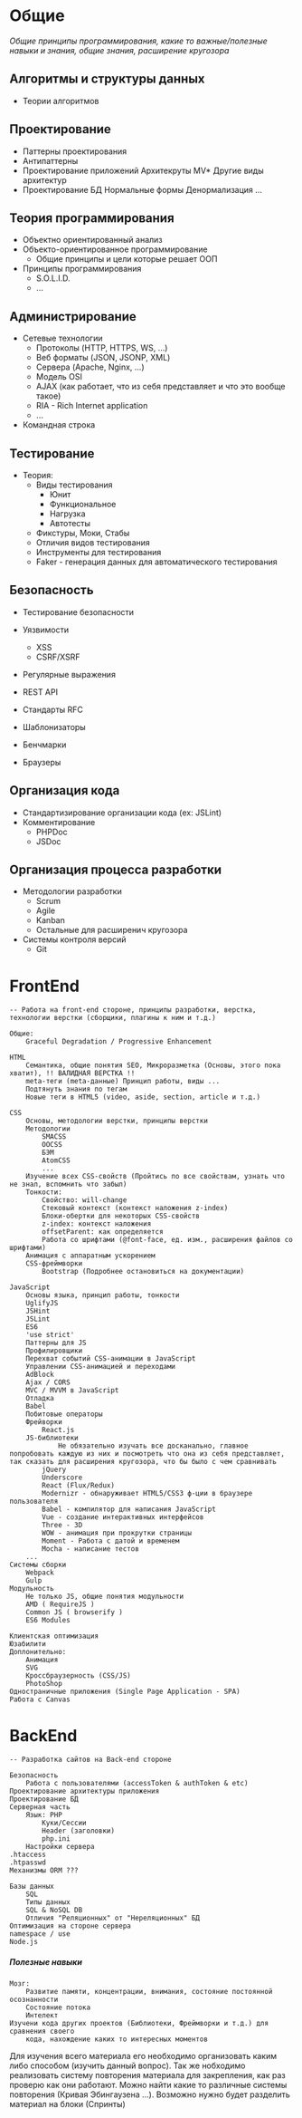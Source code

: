 # Общие #
*Общие принципы программирования, какие то важные/полезные навыки и знания, общие знания, расширение кругозора*

## Алгоритмы и структуры данных ##
- Теории алгоритмов

## Проектирование ##
- Паттерны проектирования
- Антипаттерны
- Проектирование приложений
	Архитекруты MV*
	Другие виды архитектур
- Проектирование БД
	Нормальные формы
	Денормализация
	...

## Теория программирования ##
- Объектно ориентированный анализ
- Объекто-ориентированное программирование
	- Общие принципы и цели которые решает ООП
- Принципы программирования
	- S.O.L.I.D.
	- ...

## Администрирование ##
- Сетевые технологии
	- Протоколы (HTTP, HTTPS, WS, ...)
	- Веб форматы (JSON, JSONP, XML)
	- Сервера (Apache, Nginx, ...)
	- Модель OSI
	- AJAX (как работает, что из себя представляет и что это вообще такое)
	- RIA - Rich Internet application
	- ...
- Командная строка

## Тестирование ##
- Теория:
	- Виды тестирования
		- Юнит
		- Функциональное
		- Нагрузка
		- Автотесты
	- Фикстуры, Моки, Стабы
	- Отличия видов тестирования
	- Инструменты для тестирования
	- Faker - генерация данных для автоматического тестирования

## Безопасность ##
- Тестирование безопасности
- Уязвимости
	- XSS
	- CSRF/XSRF

- Регулярные выражения
- REST API
- Стандарты RFC
- Шаблонизаторы
- Бенчмарки
- Браузеры

## Организация кода ##
- Стандартизирование организации кода (ex: JSLint)
- Комментирование
	- PHPDoc
	- JSDoc

## Организация процесса разработки ##
- Методологии разработки
	- Scrum
	- Agile
	- Kanban
	- Остальные для расширенич кругозора
- Системы контроля версий
	- Git



# FrontEnd #
	-- Работа на front-end стороне, принципы разработки, верстка, технологии верстки (сборщики, плагины к ним и т.д.)

	Общие:
		Graceful Degradation / Progressive Enhancement

	HTML
		Семантика, общие понятия SEO, Микроразметка (Основы, этого пока хватит), !! ВАЛИДНАЯ ВЕРСТКА !!
		meta-теги (meta-данные) Принцип работы, виды ...
		Подтянуть знания по тегам
		Новые теги в HTML5 (video, aside, section, article и т.д.)
		
	CSS
		Основы, методологии верстки, принципы верстки
		Методологии
			SMACSS
			OOCSS
			БЭМ
			AtomCSS
			...
		Изучение всех CSS-свойств (Пройтись по все свойствам, узнать что не знал, вспомнить что забыл)
		Тонкости:
			Свойство: will-change
			Стековый контекст (контекст наложения z-index)
			Блоки-обертки для некоторых CSS-свойств
			z-index: контекст наложения
			offsetParent: как определяется
			Работа со шрифтами (@font-face, ед. изм., расширения файлов со шрифтами)
		Анимация с аппаратным ускорением
		CSS-фреймворки
			Bootstrap (Подробнее остановиться на документации)

	JavaScript
		Основы языка, принцип работы, тонкости
		UglifyJS
		JSHint
		JSLint
		ES6
		'use strict'
		Паттерны для JS
		Профилировщики
		Перехват событий CSS-анимации в JavaScript
		Управлении CSS-анимацией и переходами
		AdBlock
		Ajax / CORS
		MVC / MVVM в JavaScript
		Отладка
		Babel
		Побитовые операторы
		Фрейворки
			React.js
		JS-библиотеки
				Не обязательно изучать все досканально, главное попробовать каждую из них и посмотреть что она из себя представляет, так сказать для расширения кругозора, что бы было с чем сравнивать
			jQuery
			Underscore
			React (Flux/Redux)
			Modernizr - обнаруживает HTML5/CSS3 ф-ции в браузере пользователя
			Babel - компилятор для написания JavaScript
			Vue - создание интерактивных интерфейсов
			Three - 3D
			WOW - анимация при прокрутки страницы
			Moment - Работа с датой и временем
			Mocha - написание тестов
		...
	Системы сборки
		Webpack
		Gulp
	Модульность
		Не только JS, общие понятия модульности
		AMD ( RequireJS )
		Common JS ( browserify )
		ES6 Modules

	Клиентская оптимизация
	Юзабилити
	Доплонительно:
		Анимация
		SVG
		Кроссбраузерность (CSS/JS)
		PhotoShop
	Одностраничные приложения (Single Page Application - SPA)
	Работа с Canvas
	

# BackEnd #
	-- Разработка сайтов на Back-end стороне

	Безопасность
		Работа с пользователями (accessToken & authToken & etc)
	Проектирование архитектуры приложения
	Проектирование БД
	Серверная часть
		Язык: PHP
			Куки/Сессии
			Header (заголовки)
			php.ini
		Настройки сервера
	.htaccess
	.htpasswd
	Механизмы ORM ???
	
	Базы данных
		SQL
		Типы данных
		SQL & NoSQL DB
		Отличия "Реляционных" от "Нереляционных" БД
	Оптимизация на стороне сервера
	namespace / use
	Node.js


##### Полезные навыки #####
	Мозг:
		Развитие памяти, концентрации, внимания, состояние постоянной осознанности
		Состояние потока
		Интелект
	Изучени кода других проектов (Библиотеки, Фреймворки и т.д.) для сравнения своего 
		кода, нахождение каких то интересных моментов

Для изучения всего материала его необходимо организовать каким либо способом (изучить данный вопрос).
Так же нобходимо реализовать систему повторения материала для закрепления, как раз проверю как они работают. Можно найти какие то различные системы повторения (Кривая Эбингаузена ...). Возможно нужно будет разделить материал на блоки (Спринты)
